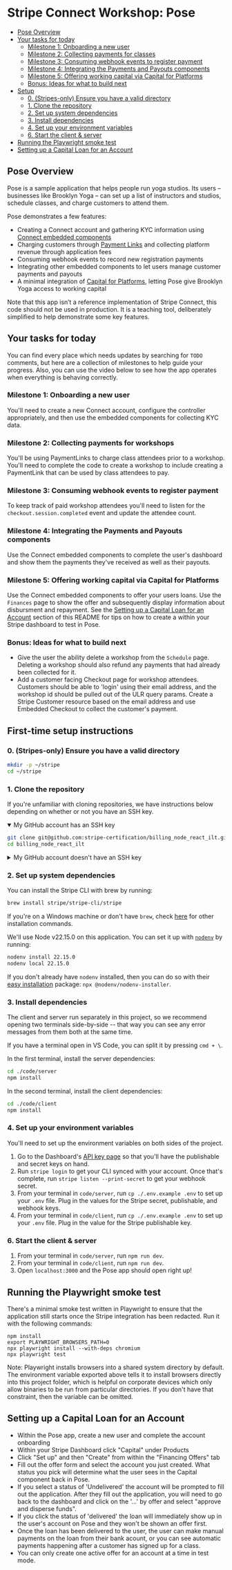 # Stripe Connect Workshop: Pose

<!-- toc -->

- [Pose Overview](#overview)
- [Your tasks for today](#your-tasks-for-today)
  - [Milestone 1: Onboarding a new user](#milestone-1-onboarding-a-new-user)
  - [Milestone 2: Collecting payments for classes](#milestone-2-collecting-payments-for-classes)
  - [Milestone 3: Consuming webhook events to register payment](#milestone-3-consuming-webhook-events-to-register-payment)
  - [Milestone 4: Integrating the Payments and Payouts components](#milestone-4-integrating-the-payments-and-payouts-components)
  - [Milestone 5: Offering working capital via Capital for Platforms](#milestone-5-offering-working-capital-via-capital-for-platforms)
  - [Bonus: Ideas for what to build next](#bonus-ideas-for-what-to-build-next)
- [Setup](#setup)
  - [0. (Stripes-only) Ensure you have a valid directory](#0-stripes-only-ensure-you-have-a-valid-directory)
  - [1. Clone the repository](#1-clone-the-repository)
  - [2. Set up system dependencies](#2-set-up-system-dependencies)
  - [3. Install dependencies](#3-install-dependencies)
  - [4. Set up your environment variables](#4-set-up-your-environment-variables)
  - [6. Start the client & server](#6-start-the-client--server)
- [Running the Playwright smoke test](#running-the-playwright-smoke-test)
- [Setting up a Capital Loan for an Account](#setting-up-a-capital-loan-for-an-account)

<!-- tocstop -->

## Pose Overview

Pose is a sample application that helps people run yoga studios. Its users – businesses like Brooklyn Yoga – can set up a list of instructors and studios, schedule classes, and charge customers to attend them.

Pose demonstrates a few features:

- Creating a Connect account and gathering KYC information using [Connect embedded components](https://docs.stripe.com/connect/get-started-connect-embedded-components)
- Charging customers through [Payment Links](https://docs.stripe.com/connect/payment-links) and collecting platform revenue through application fees
- Consuming webhook events to record new registration payments
- Integrating other embedded components to let users manage customer payments and payouts
- A minimal integration of [Capital for Platforms](https://docs.stripe.com/capital/overview), letting Pose give Brooklyn Yoga access to working capital

Note that this app isn’t a reference implementation of Stripe Connect, this code should not be used in production. It is a teaching tool, deliberately simplified to help demonstrate some key features.

## Your tasks for today

You can find every place which needs updates by searching for `TODO` comments, but here are a collection of milestones to help guide your progress. Also, you can use the video below to see how the app operates when everything is behaving correctly.

### Milestone 1: Onboarding a new user

You'll need to create a new Connect account, configure the controller appropriately, and then use the embedded components for collecting KYC data.

### Milestone 2: Collecting payments for workshops

You'll be using PaymentLinks to charge class attendees prior to a workshop. You'll need to complete the code to create a workshop to include creating a PaymentLink that can be used by class attendees to pay.

### Milestone 3: Consuming webhook events to register payment

To keep track of paid workshop attendees you'll need to listen for the `checkout.session.completed` event and update the attendee count.

### Milestone 4: Integrating the Payments and Payouts components

Use the Connect embedded components to complete the user's dashboard and show them the payments they've received as well as their payouts.

### Milestone 5: Offering working capital via Capital for Platforms

Use the Connect embedded components to offer your users loans. Use the `Finances` page to show the offer and subsequently display information about disbursment and repayment. See the [Setting up a Capital Loan for an Account](#setting-up-a-capital-loan-for-an-account) section of this README for tips on how to create a within your Stripe dashboard to test in Pose.

### Bonus: Ideas for what to build next

- Give the user the ability delete a workshop from the `Schedule` page. Deleting a workshop should also refund any payments that had already been collected for it.
- Add a customer facing Checkout page for workshop attendees. Customers should be able to 'login' using their email address, and the workshop id should be pulled out of the ULR query params. Create a Stripe Customer resource based on the email address and use Embedded Checkout to collect the customer's payment.

## First-time setup instructions

### 0. (Stripes-only) Ensure you have a valid directory

```bash
mkdir -p ~/stripe
cd ~/stripe
```

### 1. Clone the repository

If you're unfamiliar with cloning repositories, we have instructions below depending on whether or not you have an SSH key.

<details open>

<summary>My GitHub account has an SSH key</summary>

```bash
git clone git@github.com:stripe-certification/billing_node_react_ilt.git
cd billing_node_react_ilt
```

</details>

<details>

<summary>My GitHub account doesn't have an SSH key</summary>

You can quickly clone the repo by using the GitHub CLI.  You can install it via:

- Unix systems with `brew`: `brew install gh`
- Windows systems: `winget install --id GitHub.cli`
- Other: https://github.com/cli/cli#installation

```bash
brew install gh
gh auth login
gh repo clone stripe-certification/billing_node_react_ilt
cd billing_node_react_ilt
```

</details>
   
### 2. Set up system dependencies

You can install the Stripe CLI with brew by running:

```bash
brew install stripe/stripe-cli/stripe
``` 
If you're on a Windows machine or don't have `brew`, check [here](https://docs.stripe.com/stripe-cli) for other installation commands.

We'll use Node v22.15.0 on this application.  You can set it up with [`nodenv`](https://github.com/nodenv/nodenv) by running:

```bash
nodenv install 22.15.0
nodenv local 22.15.0
```

If you don't already have `nodenv` installed, then you can do so with their [easy installation](https://github.com/nodenv/nodenv-installer#nodenv-installer) package: `npx @nodenv/nodenv-installer`.

### 3. Install dependencies

The client and server run separately in this project, so we recommend opening two terminals side-by-side -- that way you can see any error messages from them both at the same time.

If you have a terminal open in VS Code, you can split it by pressing `cmd + \`.

In the first terminal, install the server dependencies:

```bash
cd ./code/server
npm install
```

In the second terminal, install the client dependencies:

```bash
cd ./code/client
npm install
```

### 4. Set up your environment variables

You'll need to set up the environment variables on both sides of the project.

1. Go to the Dashboard's [API key page](https://dashboard.stripe.com/test/apikeys) so that you'll have the publishable and secret keys on hand.
2. Run `stripe login` to get your CLI synced with your account. Once that's complete, run `stripe listen --print-secret` to get your webhook secret.
3. From your terminal in `code/server`, run `cp ./.env.example .env` to set up your `.env` file. Plug in the values for the Stripe secret, publishable, and webhook keys.
4. From your terminal in `code/client`, run `cp ./.env.example .env` to set up your `.env` file. Plug in the value for the Stripe publishable key.

### 6. Start the client & server

1. From your terminal in `code/server`, run `npm run dev`.
2. From your terminal in `code/client`, run `npm run dev`.
3. Open `localhost:3000` and the Pose app should open right up!

## Running the Playwright smoke test

There's a minimal smoke test written in Playwright to ensure that the application still starts once the Stripe integration has been redacted. Run it with the following commands:

```
npm install
export PLAYWRIGHT_BROWSERS_PATH=0
npx playwright install --with-deps chromium
npx playwright test
```

Note: Playwright installs browsers into a shared system directory by default. The environment variable exported above tells it to install browsers directly into this project folder, which is helpful on corporate devices which only allow binaries to be run from particular directories. If you don't have that constraint, then the variable can be omitted.

## Setting up a Capital Loan for an Account

- Within the Pose app, create a new user and complete the account onboarding
- Within your Stripe Dashboard click "Capital" under Products
- Click "Set up" and then "Create" from within the "Financing Offers" tab
- Fill out the offer form and select the account you just created. What status you pick will determine what the user sees in the Capital component back in Pose.
- If you select a status of 'Undelivered' the account will be prompted to fill out the application. After they fill out the application, you will need to go back to the dashboard and click on the '...' by offer and select "approve and disperse funds".
- If you click the status of 'delivered' the loan will immediately show up in the user's account on Pose and they won't be shown an offer first.
- Once the loan has been delivered to the user, the user can make manual payments on the loan from their bank acount, or you can see automatic payments happening after a customer has signed up for a class.
- You can only create one active offer for an account at a time in test mode.
